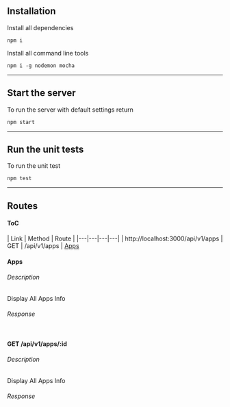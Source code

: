 ## Installation

Install all dependencies
```
npm i
```

Install all command line tools
```
npm i -g nodemon mocha
```


---


## Start the server
To run the server with default settings return
```
npm start
```


---


## Run the unit tests
To run the unit test
```
npm test
```


---


## Routes


#### ToC
| Link | Method | Route |
|---|---|---|---|
| http://localhost:3000/api/v1/apps | GET | /api/v1/apps | [Apps](#apps)


#### Apps
###### Description
Display All Apps Info
###### Response
```

```
</a>


#### GET /api/v1/apps/:id
###### Description
Display All Apps Info
###### Response
```

```
